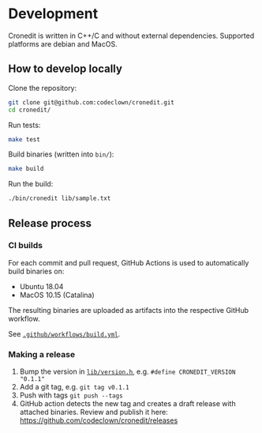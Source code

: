 # Development

Cronedit is written in C++/C and without external dependencies. Supported platforms are debian and MacOS.

## How to develop locally

Clone the repository:

```bash
git clone git@github.com:codeclown/cronedit.git
cd cronedit/
```

Run tests:

```bash
make test
```

Build binaries (written into `bin/`):

```bash
make build
```

Run the build:

```bash
./bin/cronedit lib/sample.txt
```

## Release process

### CI builds

For each commit and pull request, GitHub Actions is used to automatically build binaries on:

- Ubuntu 18.04
- MacOS 10.15 (Catalina)

The resulting binaries are uploaded as artifacts into the respective GitHub workflow.

See [`.github/workflows/build.yml`](.github/workflows/build.yml).

### Making a release

1. Bump the version in [`lib/version.h`](lib/version.h), e.g. `#define CRONEDIT_VERSION "0.1.1"`
2. Add a git tag, e.g. `git tag v0.1.1`
3. Push with tags `git push --tags`
4. GitHub action detects the new tag and creates a draft release with attached binaries. Review and publish it here:
   https://github.com/codeclown/cronedit/releases

